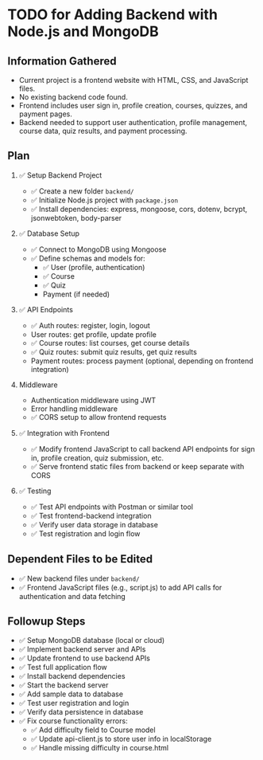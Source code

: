 # TODO for Adding Backend with Node.js and MongoDB

## Information Gathered
- Current project is a frontend website with HTML, CSS, and JavaScript files.
- No existing backend code found.
- Frontend includes user sign in, profile creation, courses, quizzes, and payment pages.
- Backend needed to support user authentication, profile management, course data, quiz results, and payment processing.

## Plan

1. ✅ Setup Backend Project
   - ✅ Create a new folder `backend/`
   - ✅ Initialize Node.js project with `package.json`
   - ✅ Install dependencies: express, mongoose, cors, dotenv, bcrypt, jsonwebtoken, body-parser

2. ✅ Database Setup
   - ✅ Connect to MongoDB using Mongoose
   - ✅ Define schemas and models for:
     - ✅ User (profile, authentication)
     - ✅ Course
     - ✅ Quiz
     - Payment (if needed)

3. ✅ API Endpoints
   - ✅ Auth routes: register, login, logout
   - User routes: get profile, update profile
   - ✅ Course routes: list courses, get course details
   - ✅ Quiz routes: submit quiz results, get quiz results
   - Payment routes: process payment (optional, depending on frontend integration)

4. Middleware
   - Authentication middleware using JWT
   - Error handling middleware
   - ✅ CORS setup to allow frontend requests

5. ✅ Integration with Frontend
   - ✅ Modify frontend JavaScript to call backend API endpoints for sign in, profile creation, quiz submission, etc.
   - ✅ Serve frontend static files from backend or keep separate with CORS

6. ✅ Testing
   - ✅ Test API endpoints with Postman or similar tool
   - ✅ Test frontend-backend integration
   - ✅ Verify user data storage in database
   - ✅ Test registration and login flow

## Dependent Files to be Edited
- ✅ New backend files under `backend/`
- ✅ Frontend JavaScript files (e.g., script.js) to add API calls for authentication and data fetching

## Followup Steps
- ✅ Setup MongoDB database (local or cloud)
- ✅ Implement backend server and APIs
- ✅ Update frontend to use backend APIs
- ✅ Test full application flow
- ✅ Install backend dependencies
- ✅ Start the backend server
- ✅ Add sample data to database
- ✅ Test user registration and login
- ✅ Verify data persistence in database
- ✅ Fix course functionality errors:
  - ✅ Add difficulty field to Course model
  - ✅ Update api-client.js to store user info in localStorage
  - ✅ Handle missing difficulty in course.html
